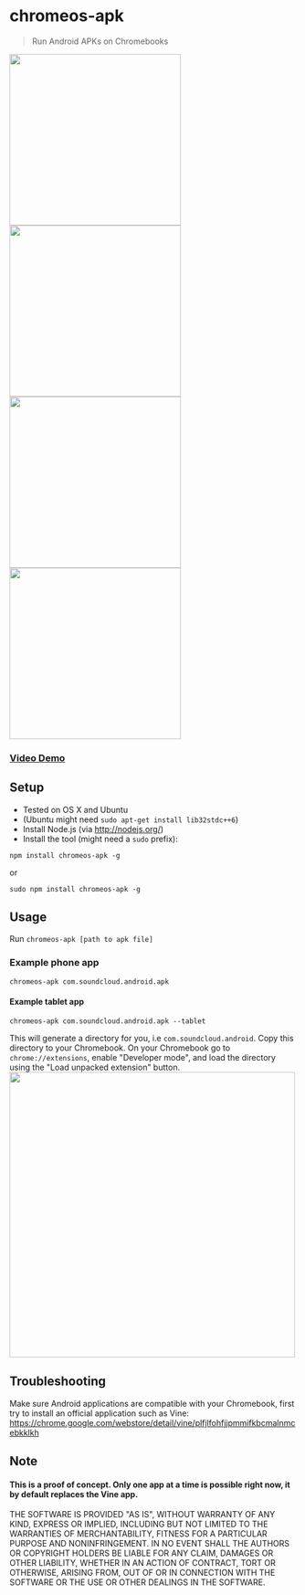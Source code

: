 chromeos-apk
======================

> Run Android APKs on Chromebooks

<img src="http://v14d.com/g/chromeapks/1.png" width="300px" />
<img src="http://v14d.com/g/chromeapks/2.png" width="300px" />
<img src="http://v14d.com/g/chromeapks/3.png" width="300px" />
<img src="http://v14d.com/g/chromeapks/4.png" width="300px" />

### [Video Demo](https://www.youtube.com/watch?v=O-yFLqp_sXs)
## Setup
- Tested on OS X and Ubuntu
- (Ubuntu might need `sudo apt-get install lib32stdc++6`)
- Install Node.js (via http://nodejs.org/)
- Install the tool (might need a `sudo` prefix):
```
npm install chromeos-apk -g
```
or

```
sudo npm install chromeos-apk -g
```

## Usage

Run
`chromeos-apk [path to apk file]`

### Example phone app

```
chromeos-apk com.soundcloud.android.apk
```

#### Example tablet app

```
chromeos-apk com.soundcloud.android.apk --tablet
```

This will generate a directory for you, i.e `com.soundcloud.android`. Copy this directory to your Chromebook.
On your Chromebook go to `chrome://extensions`, enable "Developer mode", and load the directory using the "Load unpacked extension" button.
<img src="http://v14d.com/g/chromeapks/howto.png" width="500px" />

## Troubleshooting

Make sure Android applications are compatible with your Chromebook, first try to install an official application such as Vine:
https://chrome.google.com/webstore/detail/vine/plfjlfohfjjpmmifkbcmalnmcebkklkh

## Note

#### This is a proof of concept. Only one app at a time is possible right now, it by default replaces the Vine app.

THE SOFTWARE IS PROVIDED "AS IS", WITHOUT WARRANTY OF ANY KIND, EXPRESS OR
IMPLIED, INCLUDING BUT NOT LIMITED TO THE WARRANTIES OF MERCHANTABILITY,
FITNESS FOR A PARTICULAR PURPOSE AND NONINFRINGEMENT. IN NO EVENT SHALL THE
AUTHORS OR COPYRIGHT HOLDERS BE LIABLE FOR ANY CLAIM, DAMAGES OR OTHER
LIABILITY, WHETHER IN AN ACTION OF CONTRACT, TORT OR OTHERWISE, ARISING FROM,
OUT OF OR IN CONNECTION WITH THE SOFTWARE OR THE USE OR OTHER DEALINGS IN THE
SOFTWARE.

